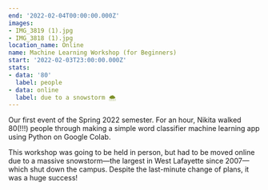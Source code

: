 ```yaml
---
end: '2022-02-04T00:00:00.000Z'
images:
- IMG_3819 (1).jpg
- IMG_3818 (1).jpg
location_name: Online
name: Machine Learning Workshop (for Beginners)
start: '2022-02-03T23:00:00.000Z'
stats:
- data: '80'
  label: people
- data: online
  label: due to a snowstorm 🌨
---
```


Our first event of the Spring 2022 semester. For an hour, Nikita walked 80(!!!) people through making a simple word classifier machine learning app using Python on Google Colab.

This workshop was going to be held in person, but had to be moved online due to a massive snowstorm—the largest in West Lafayette since 2007—which shut down the campus. Despite the last-minute change of plans, it was a huge success!